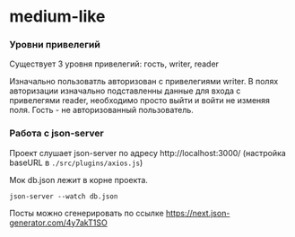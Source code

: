 # medium-like

### Уровни привелегий
Существует 3 уровня привелегий: гость, writer, reader

Изначально пользоватль авторизован с привелегиями writer. В полях авторизации изначально подставленны данные для входа с привелегями reader, необходимо просто выйти и войти не изменяя поля. Гость - не авторизованный пользователь.

### Работа с json-server
Проект слушает json-server по адресу http://localhost:3000/ (настройка baseURL в ```./src/plugins/axios.js```)

Мок db.json лежит в корне проекта.
```
json-server --watch db.json
```
Посты можно сгенерировать по ссылке https://next.json-generator.com/4y7akT1SO
